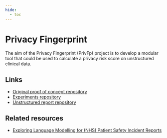 ```yaml
---
hide:
  - toc
---
```


# Privacy Fingerprint

The aim of the Privacy Fingerprint (PrivFp) project is to develop a modular tool that could be used to calculate a privacy risk score on unstructured clinical data.

## Links

- [Original proof of concept repository](https://github.com/nhsengland/privfp-poc)
- [Experiments repository](https://github.com/nhsengland/privfp-experiments)
- [Unstructured report repository](https://github.com/nhsx/PrivacyFingerprint)

## Related resources

- [Exploring Language Modelling for (NHS) Patient Safety Incident Reports](https://github.com/nhsx/ELM4PSIR)